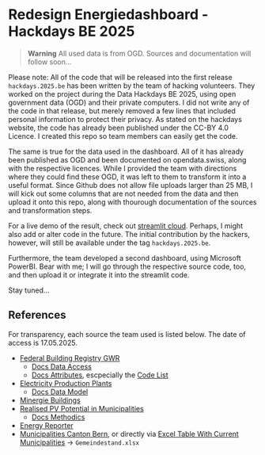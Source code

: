 # Redesign Energiedashboard - Hackdays BE 2025

> **Warning**
All used data is from OGD. Sources and documentation will follow soon...

Please note: All of the code that will be released into the first release `hackdays.2025.be` has been written by the team of hacking volunteers. They worked on the project during the Data Hackdays BE 2025, using open government data (OGD) and their private computers. I did not write any of the code in that release, but merely removed a few lines that included personal information to protect their privacy. As stated on the hackdays website, the code has already been published under the CC-BY 4.0 Licence. I created this repo so team members can easily get the code.

The same is true for the data used in the dashboard. All of it has already been published as OGD and been documented on opendata.swiss, along with the respective licences. While I provided the team with directions where they could find these OGD, it was left to them to transform it into a useful format. Since Github does not allow file uploads larger than 25 MB, I will kick out some columns that are not needed from the data and then upload it onto this repo, along with thourough documentation of the sources and transformation steps.

For a live demo of the result, check out [streamlit cloud](https://redesign-energy-dashboard.streamlit.app/). Perhaps, I might also add or alter code in the future. The initial contribution by the hackers, however, will still be available under the tag `hackdays.2025.be`.

Furthermore, the team developed a second dashboard, using Microsoft PowerBI. Bear with me; I will go through the respective source code, too, and then upload it or integrate it into the streamlit code.

Stay tuned...

## References
For transparency, each source the team used is listed below. The date of access is 17.05.2025.
* [Federal Building Registry GWR](https://opendata.swiss/de/dataset/eidg-gebaude-und-wohnungsregister-energie-warmequelle-heizung)
	* [Docs Data Access](https://www.housing-stat.ch/de/madd/public.html)
	* [Docs Attributes](https://www.housing-stat.ch/de/docs/index.html), escpecially the [Code List](https://www.housing-stat.ch/files/Codeliste_Publikation_20240411.xlsx)
* [Electricity Production Plants](https://opendata.swiss/de/dataset/elektrizitatsproduktionsanlagen)
	* [Docs Data Model](https://www.bfe.admin.ch/bfe/de/home/versorgung/digitalisierung-und-geoinformation/geoinformation/geodaten/produktionsanlagen/elektrizitaetsproduktionsanlagen.html)
* [Minergie Buildings](https://opendata.swiss/de/dataset/anzahl-minergie-gebaude-in-gemeinden)
* [Realised PV Potential in Municipalities](https://opendata.swiss/de/dataset/energie-reporter)
	* [Docs Methodics](https://energiereporter.energyapps.ch/methodology#heading-solarstrom)
* [Energy Reporter](https://opendata.swiss/de/dataset/energie-reporter)
* [Municipalities Canton Bern](https://opendata.swiss/de/dataset/historisiertes-gemeindeverzeichnis-der-schweiz), or directly via [Excel Table With Current Municipalities](https://www.agvchapp.bfs.admin.ch/de) -> `Gemeindestand.xlsx`